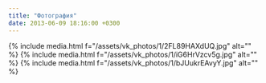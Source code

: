 ```yaml
---
title: "Фотография"
date: 2013-06-09 18:16:00 +0300
---
```



{% include media.html f="/assets/vk_photos/1/2FL89HAXdUQ.jpg" alt="" %}
{% include media.html f="/assets/vk_photos/1/iG6HrVzcv5g.jpg" alt="" %}
{% include media.html f="/assets/vk_photos/1/bJUukrEAvyY.jpg" alt="" %}
